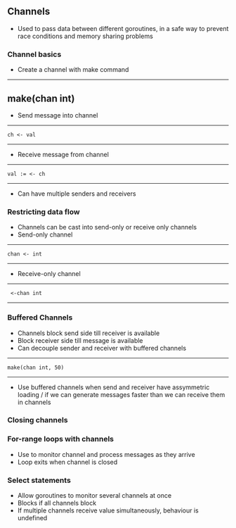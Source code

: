 ## Channels
- Used to pass data between different goroutines, in a safe way to prevent race conditions and memory sharing problems
### Channel basics
- Create a channel with make command
 -----
   make(chan int)
 -----

- Send message into channel
--------
    ch <- val
--------

- Receive message from channel
--------
    val := <- ch
--------

- Can have multiple senders and receivers


### Restricting data flow
- Channels can be cast into send-only or receive only channels
- Send-only channel
----------
    chan <- int
----------
- Receive-only channel
----------
     <-chan int
----------

### Buffered Channels
- Channels block send side till receiver is available
- Block receiver side till message is available
- Can decouple sender and receiver with buffered channels
 ---------
    make(chan int, 50)
 --------- 
- Use buffered channels when send and receiver have assymmetric loading / if we can generate messages faster than we can receive them in channels
### Closing channels

### For-range loops with channels
- Use to monitor channel and process messages as they arrive
- Loop exits when channel is closed

### Select statements
- Allow goroutines to monitor several channels at once
- Blocks if all channels block
- If multiple channels receive value simultaneously, behaviour is undefined

